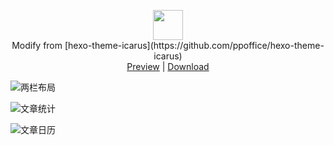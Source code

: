 <p align="center" class="has-mb-6">
<img class="not-gallery-item" height="48" src="https://ppoffice.github.io/hexo-theme-icarus/images/logo.svg">
<br> Modify from [hexo-theme-icarus](https://github.com/ppoffice/hexo-theme-icarus)
<br>
<a href="https://vitan.me">Preview</a> |
<a href="https://github.com/ivitan/Icarus/archive/master.zip">Download</a>
<br>
</p>

![两栏布局](https://i.loli.net/2019/11/24/N4QuU2rTsZ3ft9F.png "两栏布局")

![文章统计](https://i.loli.net/2019/11/24/YBzkb37SR1cdPja.png "文章统计")

![文章日历](https://i.loli.net/2019/11/24/ELfp4qzvCV2kaPZ.png "文章日历")